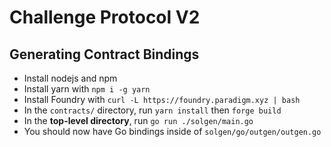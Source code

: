 # Challenge Protocol V2

## Generating Contract Bindings

* Install nodejs and npm
* Install yarn with `npm i -g yarn`
* Install Foundry with `curl -L https://foundry.paradigm.xyz | bash`
* In the `contracts/` directory, run `yarn install` then `forge build`
* In the **top-level directory**, run `go run ./solgen/main.go`
* You should now have Go bindings inside of `solgen/go/outgen/outgen.go`
